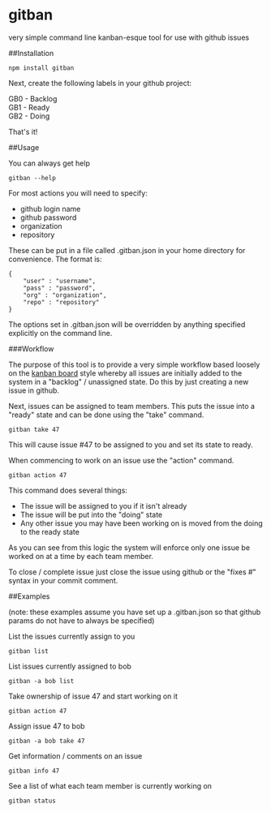 gitban
======

very simple command line kanban-esque tool for use with github issues

##Installation

    npm install gitban
  
Next, create the following labels in your github project:

GB0 - Backlog  
GB1 - Ready  
GB2 - Doing  

That's it!

##Usage

You can always get help

    gitban --help
    
For most actions you will need to specify:

* github login name
* github password
* organization
* repository

These can be put in a file called .gitban.json in your home directory for convenience. The format is:

    {
        "user" : "username",
        "pass" : "password",
        "org" : "organization",
        "repo" : "repository"
    }
    
The options set in .gitban.json will be overridden by anything specified explicitly on the command line.

###Workflow

The purpose of this tool is to provide a very simple workflow based loosely on the [kanban board](http://en.wikipedia.org/wiki/Kanban_board) style whereby all issues
are initially added to the system in a "backlog" / unassigned state.  Do this by just creating a new issue in github.

Next, issues can be assigned to team members.  This puts the issue into a "ready" state and can be done using the "take" command.

    gitban take 47
    
This will cause issue #47 to be assigned to you and set its state to ready.

When commencing to work on an issue use the "action" command.

    gitban action 47
    
This command does several things:

*  The issue will be assigned to you if it isn't already
*  The issue will be put into the "doing" state
*  Any other issue you may have been working on is moved from the doing to the ready state

As you can see from this logic the system will enforce only one issue be worked on at a time by each team member.

To close / complete issue just close the issue using github or the "fixes #" syntax in your commit comment.

##Examples

(note: these examples assume you have set up a .gitban.json so that github params do not have to always be specified)

List the issues currently assign to you

    gitban list
    
List issues currently assigned to bob

    gitban -a bob list
    
Take ownership of issue 47 and start working on it

    gitban action 47
    
Assign issue 47 to bob

    gitban -a bob take 47
    
Get information / comments on an issue

    gitban info 47
    
See a list of what each team member is currently working on

    gitban status
